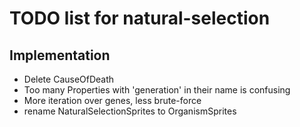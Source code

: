 # TODO list for natural-selection

## Implementation

* Delete CauseOfDeath
* Too many Properties with 'generation' in their name is confusing
* More iteration over genes, less brute-force
* rename NaturalSelectionSprites to OrganismSprites

